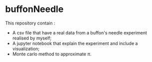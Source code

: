 # buffonNeedle
This repository contain :
- A csv file that have a real data from a buffon's needle experiment realised by myself;
- A jupyter notebook that explain the experiment and include a visualization;
- Monte carlo method to approximate $\pi$. 
